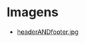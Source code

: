 # Imagens
* [headerANDfooter.jpg](https://pixabay.com/pt/photos/pintura-tinta-acr%C3%ADlica-fundo-3135875/)
